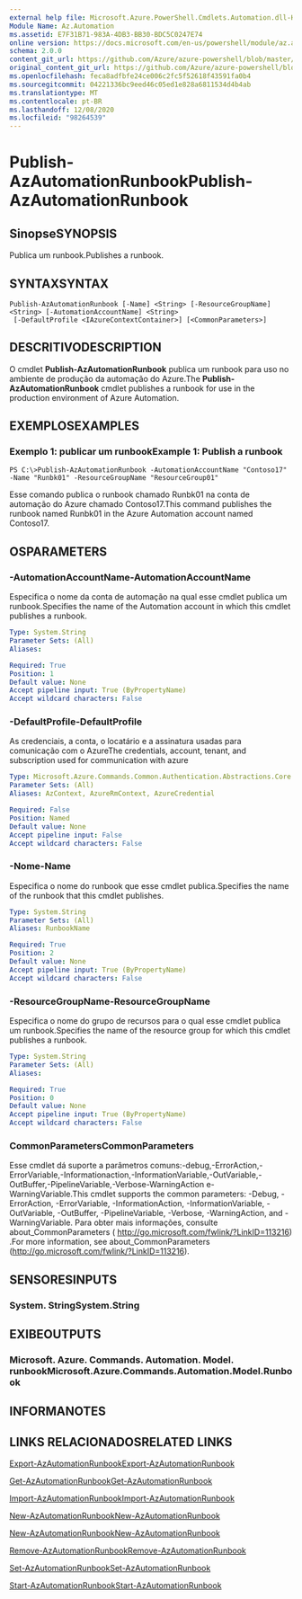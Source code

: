 ```yaml
---
external help file: Microsoft.Azure.PowerShell.Cmdlets.Automation.dll-Help.xml
Module Name: Az.Automation
ms.assetid: E7F31B71-983A-4DB3-BB30-BDC5C0247E74
online version: https://docs.microsoft.com/en-us/powershell/module/az.automation/publish-azautomationrunbook
schema: 2.0.0
content_git_url: https://github.com/Azure/azure-powershell/blob/master/src/Automation/Automation/help/Publish-AzAutomationRunbook.md
original_content_git_url: https://github.com/Azure/azure-powershell/blob/master/src/Automation/Automation/help/Publish-AzAutomationRunbook.md
ms.openlocfilehash: feca8adfbfe24ce006c2fc5f52618f43591fa0b4
ms.sourcegitcommit: 04221336bc9eed46c05ed1e828a6811534d4b4ab
ms.translationtype: MT
ms.contentlocale: pt-BR
ms.lasthandoff: 12/08/2020
ms.locfileid: "98264539"
---
```

# <span data-ttu-id="b93dc-101">Publish-AzAutomationRunbook</span><span class="sxs-lookup"><span data-stu-id="b93dc-101">Publish-AzAutomationRunbook</span></span>

## <span data-ttu-id="b93dc-102">Sinopse</span><span class="sxs-lookup"><span data-stu-id="b93dc-102">SYNOPSIS</span></span>
<span data-ttu-id="b93dc-103">Publica um runbook.</span><span class="sxs-lookup"><span data-stu-id="b93dc-103">Publishes a runbook.</span></span>

## <span data-ttu-id="b93dc-104">SYNTAX</span><span class="sxs-lookup"><span data-stu-id="b93dc-104">SYNTAX</span></span>

```
Publish-AzAutomationRunbook [-Name] <String> [-ResourceGroupName] <String> [-AutomationAccountName] <String>
 [-DefaultProfile <IAzureContextContainer>] [<CommonParameters>]
```

## <span data-ttu-id="b93dc-105">DESCRITIVO</span><span class="sxs-lookup"><span data-stu-id="b93dc-105">DESCRIPTION</span></span>
<span data-ttu-id="b93dc-106">O cmdlet **Publish-AzAutomationRunbook** publica um runbook para uso no ambiente de produção da automação do Azure.</span><span class="sxs-lookup"><span data-stu-id="b93dc-106">The **Publish-AzAutomationRunbook** cmdlet publishes a runbook for use in the production environment of Azure Automation.</span></span>

## <span data-ttu-id="b93dc-107">EXEMPLOS</span><span class="sxs-lookup"><span data-stu-id="b93dc-107">EXAMPLES</span></span>

### <span data-ttu-id="b93dc-108">Exemplo 1: publicar um runbook</span><span class="sxs-lookup"><span data-stu-id="b93dc-108">Example 1: Publish a runbook</span></span>
```
PS C:\>Publish-AzAutomationRunbook -AutomationAccountName "Contoso17" -Name "Runbk01" -ResourceGroupName "ResourceGroup01"
```

<span data-ttu-id="b93dc-109">Esse comando publica o runbook chamado Runbk01 na conta de automação do Azure chamado Contoso17.</span><span class="sxs-lookup"><span data-stu-id="b93dc-109">This command publishes the runbook named Runbk01 in the Azure Automation account named Contoso17.</span></span>

## <span data-ttu-id="b93dc-110">OS</span><span class="sxs-lookup"><span data-stu-id="b93dc-110">PARAMETERS</span></span>

### <span data-ttu-id="b93dc-111">-AutomationAccountName</span><span class="sxs-lookup"><span data-stu-id="b93dc-111">-AutomationAccountName</span></span>
<span data-ttu-id="b93dc-112">Especifica o nome da conta de automação na qual esse cmdlet publica um runbook.</span><span class="sxs-lookup"><span data-stu-id="b93dc-112">Specifies the name of the Automation account in which this cmdlet publishes a runbook.</span></span>

```yaml
Type: System.String
Parameter Sets: (All)
Aliases:

Required: True
Position: 1
Default value: None
Accept pipeline input: True (ByPropertyName)
Accept wildcard characters: False
```

### <span data-ttu-id="b93dc-113">-DefaultProfile</span><span class="sxs-lookup"><span data-stu-id="b93dc-113">-DefaultProfile</span></span>
<span data-ttu-id="b93dc-114">As credenciais, a conta, o locatário e a assinatura usadas para comunicação com o Azure</span><span class="sxs-lookup"><span data-stu-id="b93dc-114">The credentials, account, tenant, and subscription used for communication with azure</span></span>

```yaml
Type: Microsoft.Azure.Commands.Common.Authentication.Abstractions.Core.IAzureContextContainer
Parameter Sets: (All)
Aliases: AzContext, AzureRmContext, AzureCredential

Required: False
Position: Named
Default value: None
Accept pipeline input: False
Accept wildcard characters: False
```

### <span data-ttu-id="b93dc-115">-Nome</span><span class="sxs-lookup"><span data-stu-id="b93dc-115">-Name</span></span>
<span data-ttu-id="b93dc-116">Especifica o nome do runbook que esse cmdlet publica.</span><span class="sxs-lookup"><span data-stu-id="b93dc-116">Specifies the name of the runbook that this cmdlet publishes.</span></span>

```yaml
Type: System.String
Parameter Sets: (All)
Aliases: RunbookName

Required: True
Position: 2
Default value: None
Accept pipeline input: True (ByPropertyName)
Accept wildcard characters: False
```

### <span data-ttu-id="b93dc-117">-ResourceGroupName</span><span class="sxs-lookup"><span data-stu-id="b93dc-117">-ResourceGroupName</span></span>
<span data-ttu-id="b93dc-118">Especifica o nome do grupo de recursos para o qual esse cmdlet publica um runbook.</span><span class="sxs-lookup"><span data-stu-id="b93dc-118">Specifies the name of the resource group for which this cmdlet publishes a runbook.</span></span>

```yaml
Type: System.String
Parameter Sets: (All)
Aliases:

Required: True
Position: 0
Default value: None
Accept pipeline input: True (ByPropertyName)
Accept wildcard characters: False
```

### <span data-ttu-id="b93dc-119">CommonParameters</span><span class="sxs-lookup"><span data-stu-id="b93dc-119">CommonParameters</span></span>
<span data-ttu-id="b93dc-120">Esse cmdlet dá suporte a parâmetros comuns:-debug,-ErrorAction,-ErrorVariable,-Informationaction,-InformationVariable,-OutVariable,-OutBuffer,-PipelineVariable,-Verbose-WarningAction e-WarningVariable.</span><span class="sxs-lookup"><span data-stu-id="b93dc-120">This cmdlet supports the common parameters: -Debug, -ErrorAction, -ErrorVariable, -InformationAction, -InformationVariable, -OutVariable, -OutBuffer, -PipelineVariable, -Verbose, -WarningAction, and -WarningVariable.</span></span> <span data-ttu-id="b93dc-121">Para obter mais informações, consulte about_CommonParameters ( http://go.microsoft.com/fwlink/?LinkID=113216) .</span><span class="sxs-lookup"><span data-stu-id="b93dc-121">For more information, see about_CommonParameters (http://go.microsoft.com/fwlink/?LinkID=113216).</span></span>

## <span data-ttu-id="b93dc-122">SENSORES</span><span class="sxs-lookup"><span data-stu-id="b93dc-122">INPUTS</span></span>

### <span data-ttu-id="b93dc-123">System. String</span><span class="sxs-lookup"><span data-stu-id="b93dc-123">System.String</span></span>

## <span data-ttu-id="b93dc-124">EXIBE</span><span class="sxs-lookup"><span data-stu-id="b93dc-124">OUTPUTS</span></span>

### <span data-ttu-id="b93dc-125">Microsoft. Azure. Commands. Automation. Model. runbook</span><span class="sxs-lookup"><span data-stu-id="b93dc-125">Microsoft.Azure.Commands.Automation.Model.Runbook</span></span>

## <span data-ttu-id="b93dc-126">INFORMA</span><span class="sxs-lookup"><span data-stu-id="b93dc-126">NOTES</span></span>

## <span data-ttu-id="b93dc-127">LINKS RELACIONADOS</span><span class="sxs-lookup"><span data-stu-id="b93dc-127">RELATED LINKS</span></span>

[<span data-ttu-id="b93dc-128">Export-AzAutomationRunbook</span><span class="sxs-lookup"><span data-stu-id="b93dc-128">Export-AzAutomationRunbook</span></span>](./Export-AzAutomationRunbook.md)

[<span data-ttu-id="b93dc-129">Get-AzAutomationRunbook</span><span class="sxs-lookup"><span data-stu-id="b93dc-129">Get-AzAutomationRunbook</span></span>](./Get-AzAutomationRunbook.md)

[<span data-ttu-id="b93dc-130">Import-AzAutomationRunbook</span><span class="sxs-lookup"><span data-stu-id="b93dc-130">Import-AzAutomationRunbook</span></span>](./Import-AzAutomationRunbook.md)

[<span data-ttu-id="b93dc-131">New-AzAutomationRunbook</span><span class="sxs-lookup"><span data-stu-id="b93dc-131">New-AzAutomationRunbook</span></span>](./New-AzAutomationRunbook.md)

[<span data-ttu-id="b93dc-132">New-AzAutomationRunbook</span><span class="sxs-lookup"><span data-stu-id="b93dc-132">New-AzAutomationRunbook</span></span>](./New-AzAutomationRunbook.md)

[<span data-ttu-id="b93dc-133">Remove-AzAutomationRunbook</span><span class="sxs-lookup"><span data-stu-id="b93dc-133">Remove-AzAutomationRunbook</span></span>](./Remove-AzAutomationRunbook.md)

[<span data-ttu-id="b93dc-134">Set-AzAutomationRunbook</span><span class="sxs-lookup"><span data-stu-id="b93dc-134">Set-AzAutomationRunbook</span></span>](./Set-AzAutomationRunbook.md)

[<span data-ttu-id="b93dc-135">Start-AzAutomationRunbook</span><span class="sxs-lookup"><span data-stu-id="b93dc-135">Start-AzAutomationRunbook</span></span>](./Start-AzAutomationRunbook.md)


